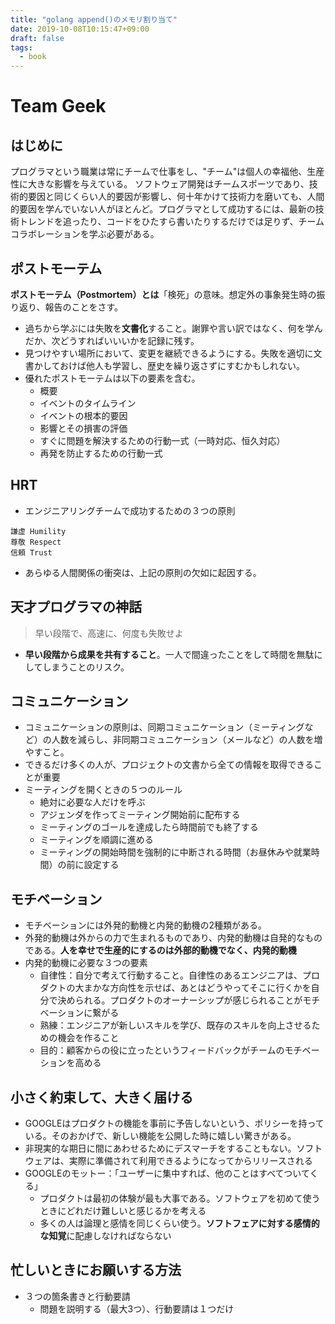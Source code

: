 ```yaml
---
title: "golang append()のメモリ割り当て"
date: 2019-10-08T10:15:47+09:00
draft: false
tags: 
  - book
---
```


# Team Geek
## はじめに

プログラマという職業は常にチームで仕事をし、"チーム"は個人の幸福他、生産性に大きな影響を与えている。
ソフトウェア開発はチームスポーツであり、技術的要因と同じくらい人的要因が影響し、何十年かけて技術力を磨いても、人間的要因を学んでいない人がほとんど。プログラマとして成功するには、最新の技術トレンドを追ったり、コードをひたすら書いたりするだけでは足りず、チームコラボレーションを学ぶ必要がある。

## ポストモーテム


**ポストモーテム（Postmortem）とは**「検死」の意味。想定外の事象発生時の振り返り、報告のことをさす。


- 過ちから学ぶには失敗を**文書化**すること。謝罪や言い訳ではなく、何を学んだか、次どうすればいいいかを記録に残す。
- 見つけやすい場所において、変更を継続できるようにする。失敗を適切に文書かしておけば他人も学習し、歴史を繰り返さずにすむかもしれない。
- 優れたポストモーテムは以下の要素を含む。
    - 概要
    - イベントのタイムライン
    - イベントの根本的要因
    - 影響とその損害の評価
    - すぐに問題を解決するための行動一式（一時対応、恒久対応）
    - 再発を防止するための行動一式



## HRT

- エンジニアリングチームで成功するための３つの原則

```
謙虚 Humility
尊敬 Respect
信頼 Trust
```

- あらゆる人間関係の衝突は、上記の原則の欠如に起因する。

## 天才プログラマの神話

> 早い段階で、高速に、何度も失敗せよ

- **早い段階から成果を共有すること**。一人で間違ったことをして時間を無駄にしてしまうことのリスク。

## コミュニケーション

- コミュニケーションの原則は、同期コミュニケーション（ミーティングなど）の人数を減らし、非同期コミュニケーション（メールなど）の人数を増やすこと。
- できるだけ多くの人が、プロジェクトの文書から全ての情報を取得できることが重要
- ミーティングを開くときの５つのルール
    - 絶対に必要な人だけを呼ぶ
    - アジェンダを作ってミーティング開始前に配布する
    - ミーティングのゴールを達成したら時間前でも終了する
    - ミーティングを順調に進める
    - ミーティングの開始時間を強制的に中断される時間（お昼休みや就業時間）の前に設定する

## モチベーション

- モチベーションには外発的動機と内発的動機の2種類がある。
- 外発的動機は外からの力で生まれるものであり、内発的動機は自発的なものである。**人を幸せで生産的にするのは外部的動機でなく、内発的動機**
- 内発的動機に必要な３つの要素
    - 自律性：自分で考えて行動すること。自律性のあるエンジニアは、プロダクトの大まかな方向性を示せば、あとはどうやってそこに行くかを自分で決められる。プロダクトのオーナーシップが感じられることがモチベーションに繋がる
    - 熟練：エンジニアが新しいスキルを学び、既存のスキルを向上させるための機会を作ること
    - 目的：顧客からの役に立ったというフィードバックがチームのモチベーションを高める


## 小さく約束して、大きく届ける

- GOOGLEはプロダクトの機能を事前に予告しないという、ポリシーを持っている。そのおかげで、新しい機能を公開した時に嬉しい驚きがある。
- 非現実的な期日に間にあわせるためにデスマーチをすることもない。ソフトウェアは、実際に準備されて利用できるようになってからリリースされる
- GOOGLEのモットー：「ユーザーに集中すれば、他のことはすべてついてくる」
    - プロダクトは最初の体験が最も大事である。ソフトウェアを初めて使うときにどれだけ難しいと感じるかを考える
    - 多くの人は論理と感情を同じくらい使う。**ソフトフェアに対する感情的な知覚**に配慮しなければならない
    
## 忙しいときにお願いする方法

- ３つの箇条書きと行動要請
    - 問題を説明する（最大3つ）、行動要請は１つだけ
